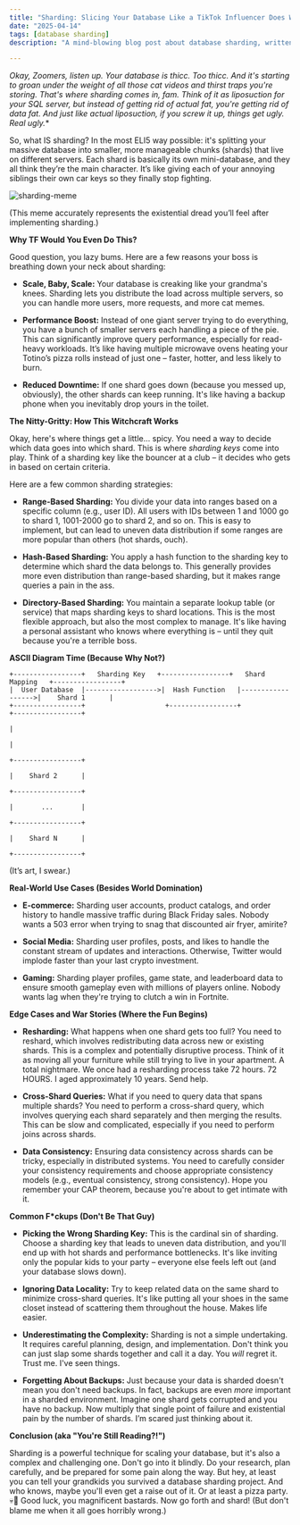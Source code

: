 ```yaml
---
title: "Sharding: Slicing Your Database Like a TikTok Influencer Does Watermelon (Except WAY More Complicated 💀)"
date: "2025-04-14"
tags: [database sharding]
description: "A mind-blowing blog post about database sharding, written for chaotic Gen Z engineers. Because let's be real, monolithic databases are SO last decade."

---
```


**Okay, Zoomers, listen up. Your database is thicc. *Too* thicc.* And it's starting to groan under the weight of all those cat videos and thirst traps you're storing. That's where sharding comes in, fam. Think of it as liposuction for your SQL server, but instead of getting rid of actual fat, you're getting rid of *data* fat. And just like actual liposuction, if you screw it up, things get ugly. Real ugly.**

So, what IS sharding? In the most ELI5 way possible: it's splitting your massive database into smaller, more manageable chunks (shards) that live on different servers. Each shard is basically its own mini-database, and they all think they’re the main character. It’s like giving each of your annoying siblings their own car keys so they finally stop fighting.

![sharding-meme](https://i.kym-cdn.com/photos/images/newsfeed/001/789/921/521.jpg)

(This meme accurately represents the existential dread you’ll feel after implementing sharding.)

**Why TF Would You Even Do This?**

Good question, you lazy bums. Here are a few reasons your boss is breathing down your neck about sharding:

*   **Scale, Baby, Scale:** Your database is creaking like your grandma's knees. Sharding lets you distribute the load across multiple servers, so you can handle more users, more requests, and more cat memes.

*   **Performance Boost:** Instead of one giant server trying to do everything, you have a bunch of smaller servers each handling a piece of the pie. This can significantly improve query performance, especially for read-heavy workloads. It’s like having multiple microwave ovens heating your Totino’s pizza rolls instead of just one – faster, hotter, and less likely to burn.

*   **Reduced Downtime:** If one shard goes down (because you messed up, obviously), the other shards can keep running. It's like having a backup phone when you inevitably drop yours in the toilet.

**The Nitty-Gritty: How This Witchcraft Works**

Okay, here's where things get a little… spicy. You need a way to decide which data goes into which shard. This is where *sharding keys* come into play. Think of a sharding key like the bouncer at a club – it decides who gets in based on certain criteria.

Here are a few common sharding strategies:

*   **Range-Based Sharding:** You divide your data into ranges based on a specific column (e.g., user ID). All users with IDs between 1 and 1000 go to shard 1, 1001-2000 go to shard 2, and so on. This is easy to implement, but can lead to uneven data distribution if some ranges are more popular than others (hot shards, ouch).

*   **Hash-Based Sharding:** You apply a hash function to the sharding key to determine which shard the data belongs to. This generally provides more even distribution than range-based sharding, but it makes range queries a pain in the ass.

*   **Directory-Based Sharding:** You maintain a separate lookup table (or service) that maps sharding keys to shard locations. This is the most flexible approach, but also the most complex to manage. It's like having a personal assistant who knows where everything is – until they quit because you're a terrible boss.

**ASCII Diagram Time (Because Why Not?)**

```
+-----------------+   Sharding Key   +-----------------+   Shard Mapping   +-----------------+
|  User Database  |------------------>|  Hash Function   |------------------>|    Shard 1      |
+-----------------+                    +-----------------+                    +-----------------+
                                                                          |
                                                                          |
                                                                          +-----------------+
                                                                          |    Shard 2      |
                                                                          +-----------------+
                                                                          |       ...       |
                                                                          +-----------------+
                                                                          |    Shard N      |
                                                                          +-----------------+
```

(It’s art, I swear.)

**Real-World Use Cases (Besides World Domination)**

*   **E-commerce:** Sharding user accounts, product catalogs, and order history to handle massive traffic during Black Friday sales. Nobody wants a 503 error when trying to snag that discounted air fryer, amirite?

*   **Social Media:** Sharding user profiles, posts, and likes to handle the constant stream of updates and interactions. Otherwise, Twitter would implode faster than your last crypto investment.

*   **Gaming:** Sharding player profiles, game state, and leaderboard data to ensure smooth gameplay even with millions of players online. Nobody wants lag when they're trying to clutch a win in Fortnite.

**Edge Cases and War Stories (Where the Fun Begins)**

*   **Resharding:** What happens when one shard gets too full? You need to reshard, which involves redistributing data across new or existing shards. This is a complex and potentially disruptive process. Think of it as moving all your furniture while still trying to live in your apartment. A total nightmare. We once had a resharding process take 72 hours. 72 HOURS. I aged approximately 10 years. Send help.

*   **Cross-Shard Queries:** What if you need to query data that spans multiple shards? You need to perform a cross-shard query, which involves querying each shard separately and then merging the results. This can be slow and complicated, especially if you need to perform joins across shards.

*   **Data Consistency:** Ensuring data consistency across shards can be tricky, especially in distributed systems. You need to carefully consider your consistency requirements and choose appropriate consistency models (e.g., eventual consistency, strong consistency). Hope you remember your CAP theorem, because you're about to get intimate with it.

**Common F*ckups (Don't Be That Guy)**

*   **Picking the Wrong Sharding Key:** This is the cardinal sin of sharding. Choose a sharding key that leads to uneven data distribution, and you'll end up with hot shards and performance bottlenecks. It's like inviting only the popular kids to your party – everyone else feels left out (and your database slows down).

*   **Ignoring Data Locality:** Try to keep related data on the same shard to minimize cross-shard queries. It's like putting all your shoes in the same closet instead of scattering them throughout the house. Makes life easier.

*   **Underestimating the Complexity:** Sharding is not a simple undertaking. It requires careful planning, design, and implementation. Don't think you can just slap some shards together and call it a day. You *will* regret it. Trust me. I've seen things.

*   **Forgetting About Backups:** Just because your data is sharded doesn't mean you don't need backups. In fact, backups are even *more* important in a sharded environment. Imagine one shard gets corrupted and you have no backup. Now multiply that single point of failure and existential pain by the number of shards. I’m scared just thinking about it.

**Conclusion (aka "You're Still Reading?!")**

Sharding is a powerful technique for scaling your database, but it's also a complex and challenging one. Don't go into it blindly. Do your research, plan carefully, and be prepared for some pain along the way. But hey, at least you can tell your grandkids you survived a database sharding project. And who knows, maybe you'll even get a raise out of it. Or at least a pizza party. 💀🙏 Good luck, you magnificent bastards. Now go forth and shard! (But don't blame me when it all goes horribly wrong.)
